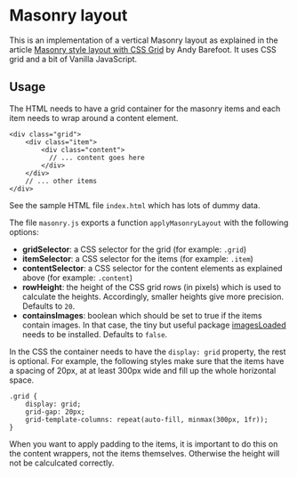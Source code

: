 # Masonry layout

This is an implementation of a vertical Masonry layout as explained in the article [Masonry style layout with CSS Grid](https://medium.com/@andybarefoot/a-masonry-style-layout-using-css-grid-8c663d355ebb) by Andy Barefoot. It uses CSS grid and a bit of Vanilla JavaScript.

## Usage

The HTML needs to have a grid container for the masonry items and each item needs to wrap around a content element.

```
<div class="grid">
    <div class="item">
        <div class="content">
          // ... content goes here
        </div>
    </div>
    // ... other items
</div>
```

See the sample HTML file `index.html` which has lots of dummy data.
 
The file `masonry.js` exports a function `applyMasonryLayout` with the following options:

- **gridSelector**: a CSS selector for the grid (for example: `.grid`)
- **itemSelector**: a CSS selector for the items (for example: `.item`)
- **contentSelector**: a CSS selector for the content elements as explained above (for example: `.content`)
- **rowHeight**: the height of the CSS grid rows (in pixels) which is used to calculate the heights. Accordingly, smaller heights give more precision. Defaults to `20`.
- **containsImages**: boolean which should be set to true if the items contain images. In that case, the tiny but useful package [imagesLoaded](https://imagesloaded.desandro.com/) needs to be installed. Defaults to `false`.

In the CSS the container needs to have the `display: grid` property, the rest is optional. For example, the following styles make sure that the items have a spacing of 20px, at at least 300px wide and fill up the whole horizontal space.

```
.grid {
    display: grid;
    grid-gap: 20px;
    grid-template-columns: repeat(auto-fill, minmax(300px, 1fr));
}
```

When you want to apply padding to the items, it is important to do this on the content wrappers, not the items themselves. Otherwise the height will not be calculcated correctly.